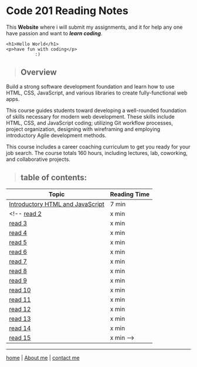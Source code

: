 # Code 201 Reading Notes

This **Website** where i will submit my assignments, and it for help any one have passion and want to ***learn coding***.
```
<h1>Hello World</h1>
<p>have fun with coding</p>
           :)
```

>## Overview

Build a strong software development foundation and learn how to use HTML, CSS, JavaScript, and various libraries to create fully-functional web apps.

This course guides students toward developing a well-rounded foundation of skills necessary for modern web development. These skills include HTML, CSS, and JavaScript coding; utilizing Git workflow processes, project organization, designing with wireframing and employing introductory Agile development methods.

This course includes a career coaching curriculum to get you ready for your job search. The course totals 160 hours, including lectures, lab, coworking, and collaborative projects.


 >## table of contents:

 **Topic**  | **Reading Time**
----------- |-----------------
[Introductory HTML and JavaScript](/class-01.md)  | 7 min
<!-- [read 2]()  | x min
[read 3]()  | x min
[read 4]()  | x min
[read 5]()  | x min
[read 6]()  | x min
[read 7]()  | x min
[read 8]()  | x min
[read 9]()  | x min
[read 10]() | x min
[read 11]() | x min
[read 12]() | x min
[read 13]() | x min
[read 14]() | x min
[read 15]() | x min -->

---

[home](/README.md) | [About me](/about-me.md) | [contact me](/contact-me.md)